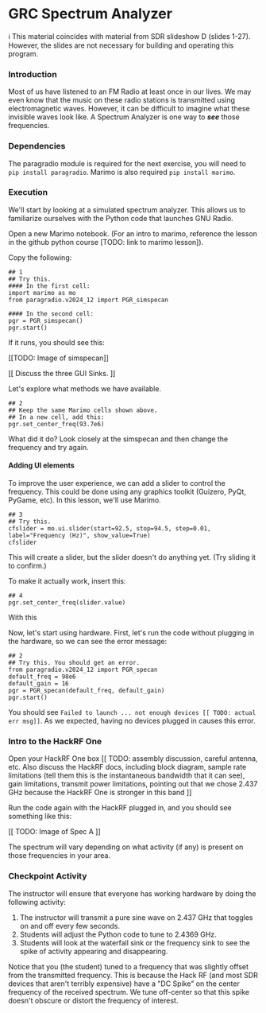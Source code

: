 
# GRC Spectrum Analyzer

ℹ️ This material coincides with material from SDR slideshow D (slides 1-27).  However, the slides are not necessary for building and operating this program.

### Introduction

Most of us have listened to an FM Radio at least once in our lives. We may even know that the music on these radio stations is transmitted using electromagnetic waves. However, it can be difficult to imagine what these invisible waves look like. A Spectrum Analyzer is one way to **_see_** those frequencies. 

### Dependencies

The paragradio module is required for the next exercise, you will need to `pip install paragradio`.
Marimo is also required `pip install marimo`.

### Execution

We'll start by looking at a simulated spectrum analyzer. This allows us to familiarize ourselves with the Python code that launches GNU Radio.

Open a new Marimo notebook. (For an intro to marimo, reference the lesson in the github python course [TODO: link to marimo lesson]).

Copy the following:

```python3
## 1
## Try this.
#### In the first cell:
import marimo as mo
from paragradio.v2024_12 import PGR_simspecan

#### In the second cell:
pgr = PGR_simspecan()
pgr.start()
```

If it runs, you should see this:

[[TODO: Image of simspecan]]

[[ Discuss the three GUI Sinks. ]]

Let's explore what methods we have available.

```python3
## 2
## Keep the same Marimo cells shown above.
## In a new cell, add this:
pgr.set_center_freq(93.7e6)
```

What did it do? Look closely at the simspecan and then change the frequency and try again.

#### Adding UI elements

To improve the user experience, we can add a slider to control the frequency. This could be done using any graphics toolkit (Guizero, PyQt, PyGame, etc). In this lesson, we'll use Marimo.

```python3
## 3
## Try this.
cfslider = mo.ui.slider(start=92.5, stop=94.5, step=0.01, label="Frequency (Hz)", show_value=True)
cfslider
```

This will create a slider, but the slider doesn't do anything yet. (Try sliding it to confirm.)

To make it actually work, insert this:

```python3
## 4
pgr.set_center_freq(slider.value)
```

With this 

Now, let's start using hardware. First, let's run the code without plugging in the hardware, so we can see the error message:

```python3
## 2
## Try this. You should get an error.
from paragradio.v2024_12 import PGR_specan
default_freq = 98e6
default_gain = 16
pgr = PGR_specan(default_freq, default_gain)
pgr.start()
```

You should see `Failed to launch ... not enough devices [[ TODO: actual err msg]]`. As we expected, having no devices plugged in causes this error.

### Intro to the HackRF One

Open your HackRF One box [[ TODO: assembly discussion, careful antenna, etc. Also discuss the HackRF docs, including block diagram, sample rate limitations (tell them this is the instantaneous bandwidth that it can see), gain limitations, transmit power limitations, pointing out that we chose 2.437 GHz because the HackRF One is stronger in this band ]]

Run the code again with the HackRF plugged in, and you should see something like this:

[[ TODO: Image of Spec A ]]

The spectrum will vary depending on what activity (if any) is present on those frequencies in your area.

### Checkpoint Activity

The instructor will ensure that everyone has working hardware by doing the following activity:

1. The instructor will transmit a pure sine wave on 2.437 GHz that toggles on and off every few seconds.
2. Students will adjust the Python code to tune to 2.4369 GHz.
3. Students will look at the waterfall sink or the frequency sink to see the spike of activity appearing and disappearing.

Notice that you (the student) tuned to a frequency that was slightly offset from the transmitted frequency. This is because the Hack RF (and most SDR devices that aren't terribly expensive) have a "DC Spike" on the center frequency of the received spectrum. We tune off-center so that this spike doesn't obscure or distort the frequency of interest.

